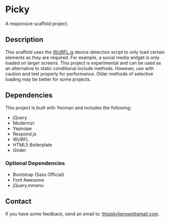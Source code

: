 Picky
=====

A responsive scaffold project.

## Description

This scaffold uses the [WURFL.js](http://wurfl.io/) device detection script to only load certain elements as they are required. For example, a social media widget is only loaded on larger screens. This project is experimental and can be used as an alternative to static conditional include methods. However, use with caution and test properly for performance. Older methods of selective loading may be better for some projects.

## Dependencies

This project is built with Yeoman and includes the following:

- jQuery
- Modernizr
- Yepnope
- Respond.js
- WURFL
- HTML5 Boilerplate
- Girder

### Optional Dependencies

- Bootstrap (Sass Official)
- Font Awesome
- jQuery.mmenu

## Contact

If you have some feedback, send an email to: thisiskylierose@gmail.com.